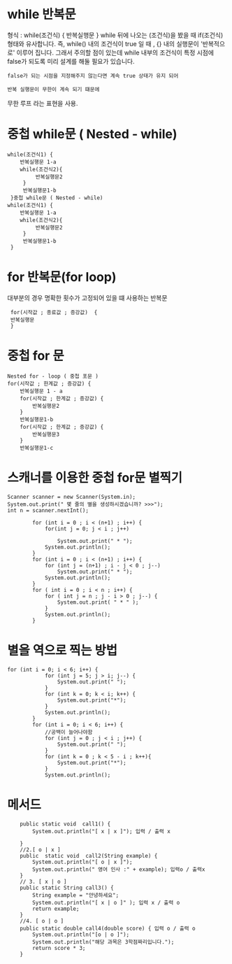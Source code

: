 # while 반복문
   형식 :
    while(조건식) {
        반복실행문
    }
    while 뒤에 나오는 (조건식)을 봤을 때 if(조건식) 형태와 유사합니다.
    즉, while() 내의 조건식이 true 일 때 , {} 내의 실행문이
    '반복적으로' 이루어 집니다.
    그래서 주의할 점이 있는데
    while 내부의 조건식이 특정 시점에 false가 되도록
    미리 설계를 해둘 필요가 있습니다.

    false가 되는 시점을 지정해주지 않는다면 계속 true 상태가 유지 되어

    반복 실행문이 무한이 계속 되기 떄문에
   무한 루프 라는 표현을 사용.


# 중첩 while문 ( Nested - while)
    while(조건식1) {
        반복실행문 1-a
        while(조건식2){
             반복실행문2
         }
         반복실행문1-b
     }중첩 while문 ( Nested - while)
    while(조건식1) {
        반복실행문 1-a
        while(조건식2){
             반복실행문2
         }
         반복실행문1-b
     }

# for 반복문(for loop)
대부분의 경우 명확한 횟수가 고정되어 있을 떄 사용하는 반복문
  
     for(시작값 ; 종료값 ; 증강값)  { 
     반복실행문
     }
 
# 중첩 for 문
    Nested for - loop ( 중첩 포문 )
    for(시작값 ; 한계값 ; 증강값) {
        반복실행문 1 - a
        for(시작값 ; 한계값 ; 증강값) {
            반복실행문2
        }
        반복실행문1-b
        for(시작값 ; 한계값 ; 증강값) {
            반복실행문3
        }
        반복실행문1-c
# 스캐너를 이용한 중첩 for문 별찍기
``` 
Scanner scanner = new Scanner(System.in);
System.out.print(" 몇 줄의 별을 생성하시겠습니까? >>>");
int n = scanner.nextInt();

        for (int i = 0 ; i < (n+1) ; i++) {
            for(int j = 0; j < i ; j++)

                System.out.print(" * ");
            System.out.println();
        }
        for (int i = 0 ; i < (n+1) ; i++) {
            for (int j = (n+1) ; i - j < 0 ; j--)
                System.out.print(" * ");
            System.out.println();
        }
        for ( int i = 0 ; i < n ; i++) {
            for ( int j = n ; j - i > 0 ; j--) {
                System.out.print( " * " );
            }
            System.out.println();
        }
```
# 별을 역으로 찍는 방법
```
for (int i = 0; i < 6; i++) {
            for (int j = 5; j > i; j--) {
                System.out.print(" ");
            }
            for (int k = 0; k < i; k++) {
                System.out.print("*");
            }
            System.out.println();
        }
        for (int i = 0; i < 6; i++) {
            //공백이 늘어나야함
            for (int j = 0 ; j < i ; j++) {
                System.out.print(" ");
            }
            for (int k = 0 ; k < 5 - i ; k++){
                System.out.print("*");
            }
            System.out.println();
```
# 메서드
```
    public static void  call1() {
        System.out.println("[ x | x ]"); 입력 / 출력 x

    }
    //2.[ o | x ]
    public  static void  call2(String example) {
        System.out.println("[ o | x ]");
        System.out.println(" 영어 인사 :" + example); 입력o / 출력x
    }
    // 3. [ x | o ]
    public static String call3() {
        String example = "안녕하세요";
        System.out.println("[ x | o ]" ); 입력 x / 출력 o
        return example;
    }
    //4. [ o | o ]
    public static double call4(double score) { 입력 o / 출력 o 
        System.out.println("[o | o ]");
        System.out.println("해당 과목은 3학점짜리입니다.");
        return score * 3;
    }
````